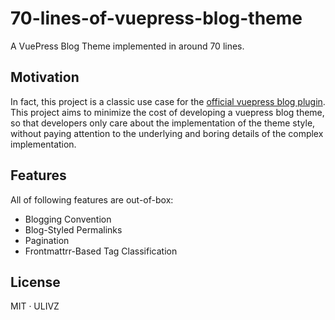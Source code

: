 # 70-lines-of-vuepress-blog-theme

A VuePress Blog Theme implemented in around 70 lines.


## Motivation

In fact, this project is a classic use case for the [official vuepress blog plugin](https://github.com/ulivz/vuepress-theme-plugin). This project aims to minimize the cost of developing a vuepress blog theme, so that developers only care about the implementation of the theme style, without paying attention to the underlying and boring details of the complex implementation.


## Features
  
All of following features are out-of-box:

- Blogging Convention
- Blog-Styled Permalinks
- Pagination
- Frontmattrr-Based Tag Classification


## License

MIT · ULIVZ
